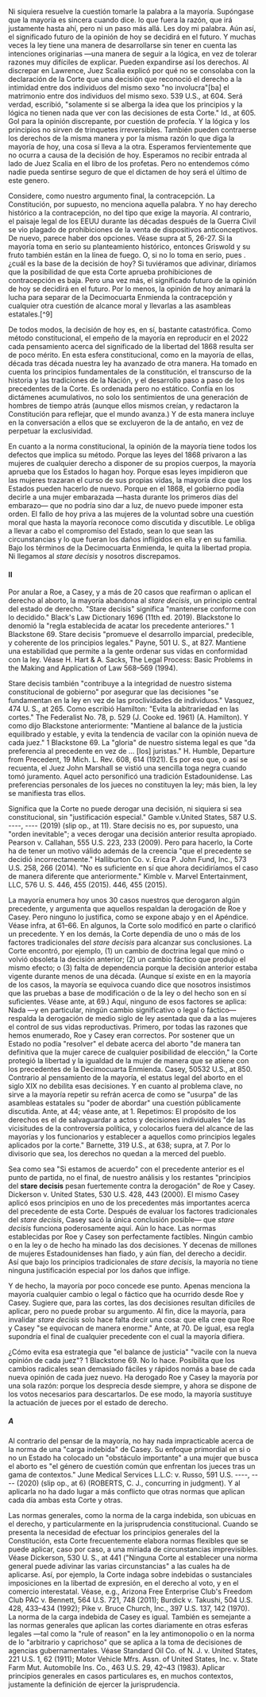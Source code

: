 Ni siquiera resuelve la cuestión tomarle la palabra a la mayoría. Supóngase que la mayoría es sincera cuando dice. lo que fuera la razón, que irá justamente hasta ahí, pero ni un paso más allá. Les doy mi palabra. Aún así, el significado futuro de la opinión de hoy se decidirá en el futuro. Y muchas veces la ley tiene una manera de desarrollarse sin tener en cuenta las intenciones originarias —una manera de seguir a la lógica, en vez de tolerar razones muy difíciles de explicar. Pueden expandirse así los derechos. Al discrepar en Lawrence, Juez Scalia explicó por qué no se consolaba con la declaración de la Corte que una decisión que reconoció el derecho a la intimidad entre dos individuos del mismo sexo "no involucra"[ba] el matrimonio entre dos individuos del mismo sexo. 539 U.S., at 604. Será verdad, escribió, "solamente si se alberga la idea que los principios y la lógica no tienen nada que ver con las decisiones de esta Corte." Id., at 605. Gol para la opinión discrepante, por cuestión de profecía. Y la lógica y los principios no sirven de trinquetes irreversibles. También pueden contraerse los derechos de la misma manera y por la misma razón  lo que diga la mayoría de hoy, una cosa sí lleva a la otra. Esperamos fervientemente que no ocurra a causa de la decisión de hoy.  Esperamos no recibir entrada al lado de Juez Scalia en el libro de los profetas.  Pero no entendemos cómo nadie pueda sentirse seguro de que el dictamen de hoy será el último de este genero.  

Considere, como nuestro argumento final, la contracepción. La Constitución, por supuesto, no menciona aquella palabra. Y no hay derecho histórico a la contracepción, no del tipo que exige la mayoría. Al contrario, el paisaje legal de los EEUU durante las décadas después de la Guerra Civil se vio plagado de prohibiciones de la venta de dispositivos anticonceptivos. De nuevo, parece haber dos opciones. Véase supra at 5, 26-27. Si la mayoría toma en serio su planteamiento histórico, entonces Griswold y su fruto también están en la línea de fuego.  O, si no lo toma en serio, pues .     ¿cuál es la base de la decisión de hoy? Si tuviéramos que adivinar, diríamos que la posibilidad de que esta Corte aprueba prohibiciones de contracepción es baja.  Pero una vez más, el significado futuro de la opinión de hoy se decidirá en el futuro.  Por lo menos, la opinión de hoy animará la lucha para separar de la Decimocuarta Enmienda la contracepción y cualquier otra cuestión de alcance moral y llevarlas a las asambleas estatales.[^9]  

De todos modos, la decisión de hoy es, en sí, bastante catastrófica. Como método constitucional, el empeño de la mayoría en reproducir en el 2022 cada pensamiento acerca del significado de la libertad del 1868 resulta ser de poco mérito. En esta esfera constitucional, como en la mayoría de ellas, década tras década nuestra ley ha avanzado de otra manera. Ha tomado en cuenta los principios fundamentales de la constitución, el transcurso de la historia y las tradiciones de la Nación, y el desarrollo paso a paso de los precedentes de la Corte.  Es ordenada pero no estático.  Confía en los dictámenes acumulativos, no solo los sentimientos de una generación de hombres de tiempo atrás (aunque ellos mismos creían, y redactaron la Constitución para reflejar, que el mundo avanza.)  Y de esta manera incluye en la conversación a ellos que se excluyeron de la de antaño, en vez de perpetuar la exclusividad.  

En cuanto a la norma constitucional, la opinión de la mayoría tiene todos los defectos que implica su método.  Porque las leyes del 1868 privaron a las mujeres de cualquier derecho a disponer de su propios cuerpos, la mayoría aprueba que los Estados lo hagan hoy.  Porque esas leyes impidieron que las mujeres trazaran el curso de sus propias vidas, la mayoría dice que los Estados pueden hacerlo de nuevo.  Porque en el 1868, el gobierno podía decirle a una mujer embarazada —hasta durante los primeros días del embarazo— que no podría sino dar a luz, de nuevo puede imponer esta orden.  El fallo de hoy priva a las mujeres de la voluntad sobre una cuestión moral que hasta la mayoría reconoce como discutida y discutible. Le obliga a llevar a cabo el compromiso del Estado, sean lo que sean las circunstancias y lo que fueran los daños infligidos en ella y en su familia. Bajo los términos de la Decimocuarta Enmienda, le quita la libertad propia. Ni llegamos al *stare decisis* y nosotros discrepamos.  

#### II  

Por anular a Roe, a Casey, y a más de 20 casos que reafirman o aplican el derecho al aborto, la mayoría abandona al *stare decisis*, un principio central del estado de derecho. "Stare decisis" significa "mantenerse conforme con lo decidido." Black's Law Dictionary 1696 (11th ed. 2019). Blackstone lo denomió la "regla establecida de acatar los precedente anteriores." 1 Blackstone 69. Stare decisis "promueve el desarrollo imparcial, predecible, y coherente de los principios legales." Payne, 501 U. S., at 827. Mantiene una estabilidad que permite a la gente ordenar sus vidas en conformidad con la ley. Véase H. Hart & A. Sacks, The Legal Process: Basic Problems in the Making and Application of Law 568–569 (1994).  

Stare decisis también "contribuye a la integridad de nuestro sistema constitucional de gobierno" por asegurar que las decisiones "se fundamentan en la ley en vez de las proclividades de individuos." Vasquez, 474 U. S., at 265. Como escribió Hamilton: "Evita la abitrariedad en las cortes." The Federalist No. 78, p. 529 (J. Cooke ed. 1961) (A. Hamilton). Y como dijo Blackstone anteriormente: "Mantiene al balance de la justicia equilibrado y estable, y evita la tendencia de vacilar con la opinión nueva de cada juez." 1 Blackstone 69.  La "gloria" de nuestro sistema legal es que "da preferencia al precedente en vez de ... [los] juristas." H. Humble, Departure from Precedent, 19 Mich. L. Rev. 608, 614 (1921). Es por eso que, o así se recuenta, el Juez John Marshall se vistió una sencilla toga negra cuando tomó juramento. Aquel acto personificó una tradición Estadounidense. Las preferencias personales de los jueces no constituyen la ley; más bien, la ley se manifiesta tras ellos.  

Significa que la Corte no puede derogar una decisión, ni siquiera si sea constitucional, sin "justificación especial." Gamble v.United States, 587 U.S. ----, ---- (2019) (slip op., at 11). Stare decisis no es, por supuesto, una "orden inevitable"; a veces derogar una decisión anterior resulta apropiado. Pearson v. Callahan, 555 U.S. 223, 233 (2009). Pero para hacerlo, la Corte ha de tener un motivo válido además de la creencia "que el precedente se decidió incorrectamente." Halliburton Co. v. Erica P. John Fund, Inc., 573 U.S. 258, 266 (2014). "No es suficiente en sí que ahora decidiríamos el caso de manera diferente que anteriormente." Kimble v. Marvel Entertainment, LLC, 576 U. S. 446, 455 (2015). 446, 455 (2015).  

La mayoría enumera hoy unos 30 casos nuestros que derogaron algún precedente, y argumenta que aquellos respaldan la derogación de Roe y Casey. Pero ninguno lo justifica, como se expone abajo y en el Apéndice. Véase infra, at 61–66. En algunos, la Corte solo modificó en parte o clarificó un precedente. Y en los demás, la Corte dependía de uno o más de los factores tradicionales del *stare decisis* para alcanzar sus conclusiones. La Corte encontró, por ejemplo, (1) un cambio de doctrina legal que minó o volvió obsoleta la decisión anterior; (2) un cambio fáctico que produjo el mismo efecto; o (3) falta de dependencia porque la decisión anterior estaba vigente durante menos de una década. (Aunque sí existe en en la mayoría de los casos, la mayoría se equivoca cuando dice que nosotros insistimos que las pruebas a base de modificación o de la ley o del hecho son en sí suficientes. Véase ante, at 69.) Aquí, ninguno de esos factores se aplica: Nada —y en particular, ningún cambio significativo o legal o fáctico— respalda la derogación de medio siglo de ley asentada que da a las mujeres el control de sus vidas reproductivas. Primero, por todas las razones que hemos enumerado, Roe y Casey eran correctos. Por sostener que un Estado no podía "resolver" el debate acerca del aborto "de manera tan definitiva que la mujer carece de cualquier posibilidad de elección," la Corte protegió la libertad y la igualdad de la mujer de manera que se atiene con los precedentes de la Decimocuarta Enmienda. Casey, 50532 U.S., at 850. Contrario al pensamiento de la mayoría, el estatus legal del aborto en el siglo XIX no debilita esas decisiones. Y en cuanto al problema clave, no sirve a la mayoría repetir su refrán acerca de como se "usurpa" de las asambleas estatales su "poder de abordar" una cuestión públicamente discutida. Ante, at 44; véase ante, at 1. Repetimos: El propósito de los derechos es el de salvaguardar a actos y decisiones individuales "de las vicisitudes de la controversia política, y colocarlos fuera del alcance de las mayorías y los funcionarios y establecer a aquellos como principios legales aplicados por la corte."  Barnette, 319 U.S., at 638; supra, at 7. Por lo divisorio que sea, los derechos no quedan a la merced del pueblo.   

Sea como sea "Si estamos de    acuerdo" con el precedente anterior es el punto de partida, no el final, de nuestro análisis  y los restantes "principios del **stare decisis** pesan fuertemente contra la derogación" de Roe y Casey. Dickerson v. United States, 530 U.S. 428, 443 (2000). El mismo Casey aplicó esos principios en uno de los precedentes más importantes acerca del precedente de esta Corte. Después de evaluar los factores tradicionales del *stare decisis*, Casey sacó la única conclusión posible— que *stare decisis* funciona poderosamente aquí. Aún lo hace. Las normas establecidas por Roe y Casey son perfectamente factibles. Ningún cambio o en la ley o de hecho ha minado las dos decisiones. Y decenas de millones de mujeres Estadounidenses han fiado, y aún fían, del derecho a decidir. Así que bajo los principios tradicionales de *stare decisis*, la mayoría no tiene ninguna justificación especial por los daños que inflige.  

Y de hecho, la mayoría por poco concede ese punto. Apenas menciona la mayoría cualquier cambio o legal o fáctico que ha ocurrido desde Roe y Casey. Sugiere que, para las cortes, las dos decisiones resultan difíciles de aplicar, pero no puede probar su argumento. Al fin, dice la mayoría, para invalidar *stare decisis* solo hace falta decir una cosa: que ella cree que Roe y Casey "se equivocan de manera enorme." Ante, at 70. De igual, esa regla supondría el final de cualquier precedente con el cual la mayoría difiera.  

¿Cómo evita esa estrategia que "el balance de justicia" "vacile con la nueva opinión de cada juez"? 1 Blackstone 69. No lo hace. Posibilita que los cambios radicales sean demasiado fáciles y rápidos nomás a base de cada nueva opinión de cada juez nuevo. Ha derogado Roe y Casey la mayoría por una sola razón: porque los desprecia desde siempre, y ahora se dispone de los votos necesarios para descartarlos. De ese modo, la mayoría sustituye la actuación de jueces por el estado de derecho.  

##### A  

Al contrario del pensar de la mayoría, no hay nada impracticable acerca de la norma de una "carga indebida" de Casey. Su enfoque primordial en si o no un Estado ha colocado un "obstáculo importante" a una mujer que busca el aborto es "el género de cuestión común que enfrentan los jueces tras un gama de contextos." June Medical Services L.L.C: v. Russo, 591 U.S. ----, ---- (2020) (slip op., at 6) (ROBERTS, C. J., concurring in judgment). Y al aplicarla no ha dado lugar a más conflicto que otras normas que aplican cada día ambas esta Corte y otras.  

Las normas generales, como la norma de la carga indebida, son ubicuas en el derecho, y particularmente en la jurisprudencia constitucional. Cuando se presenta la necesidad de efectuar los principios generales del la Constitución, esta Corte frecuentemente elabora normas flexibles que se puede aplicar, caso por caso, a una miríada de circunstancias imprevisibles. Véase Dickerson, 530 U. S., at 441 ("Ninguna Corte al establecer una norma general puede adivinar las varias circunstancias" a las cuales ha de aplicarse. Así, por ejemplo, la Corte indaga sobre indebidas o sustanciales imposiciones en la libertad de expresión, en el derecho al voto, y en el comercio interestatal. Véase, e.g., Arizona Free Enterprise Club's Freedom Club PAC v. Bennett, 564 U.S. 721, 748 (2011); Burdick v. Takushi, 504 U.S. 428, 433–434 (1992); Pike v. Bruce Church, Inc., 397 U.S. 137, 142 (1970). La norma de la carga indebida de Casey es igual. También es semejante a las normas generales que aplican las cortes diariamente en otras esferas legales —tal como la "rule of reason" en la ley antimonopolio o en la norma de lo "arbitrario y caprichoso" que se aplica a la toma de decisiones de agencias gubernamentales. Véase Standard Oil Co. of N. J. v. United States, 221 U.S. 1, 62 (1911); Motor Vehicle Mfrs. Assn. of United States, Inc. v. State Farm Mut. Automobile Ins. Co., 463 U.S. 29, 42–43 (1983). Aplicar principios generales en casos particulares es, en muchos contextos, justamente la definición de ejercer la jurisprudencia.  

